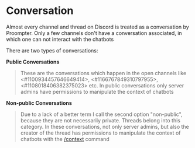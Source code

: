 # Conversation

Almost every channel and thread on Discord is treated as a conversation by Proompter. Only a few channels don't have a conversation associated, in which one can not interact with the chatbots


There are two types of conversations:

**Public Conversations**
> These are the conversations which happen in the open channels like <#1100934457646649414>, <#1166767849310797955>, <#1108018406382375023> etc.
> In public conversations only server admins have permissions to manipulate the context of chatbots

**Non-public Conversations**
> Due to a lack of a better term I call the second option "non-public", because they are not necessarily private. Threads belong into this category. In these conversations, not only server admins, but also the creator of the thread has permissions to manipulate the context of chatbots with the [/context](<https://discord.com/channels/1100933695986208849/1136860935991083079>) command
